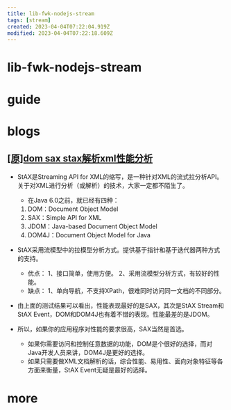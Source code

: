 ```yaml
---
title: lib-fwk-nodejs-stream
tags: [stream]
created: 2023-04-04T07:22:04.919Z
modified: 2023-04-04T07:22:18.609Z
---
```


# lib-fwk-nodejs-stream

# guide

# blogs

## [[原]dom sax stax解析xml性能分析](https://www.cnblogs.com/hedalixin/archive/2011/12/04/2275453.html)

- StAX是Streaming API for XML的缩写，是一种针对XML的流式拉分析API。关于对XML进行分析（或解析）的技术，大家一定都不陌生了。
  - 在Java 6.0之前，就已经有四种：    
  1. DOM：Document Object Model   
  2. SAX：Simple API for XML   
  3. JDOM：Java-based Document Object Model   
  4. DOM4J：Document Object Model for Java

- StAX采用流模型中的拉模型分析方式。提供基于指针和基于迭代器两种方式的支持。 
  - 优点： 1、接口简单，使用方便。 2、采用流模型分析方式，有较好的性能。
  - 缺点： 1、单向导航，不支持XPath，很难同时访问同一文档的不同部分。

- 由上面的测试结果可以看出，性能表现最好的是SAX，其次是StAX Stream和StAX Event，DOM和DOM4J也有着不错的表现。性能最差的是JDOM。 

- 所以，如果你的应用程序对性能的要求很高，SAX当然是首选。
  - 如果你需要访问和控制任意数据的功能，DOM是个很好的选择，而对Java开发人员来讲，DOM4J是更好的选择。 
  - 如果只需要做XML文档解析的话，综合性能、易用性、面向对象特征等各方面来衡量，StAX Event无疑是最好的选择。
# more
